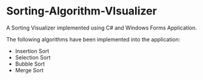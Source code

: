 # Sorting-Algorithm-VIsualizer

A Sorting Visualizer implemented using C# and Windows Forms Application.

The following algorithms have been implemented into the application:

- Insertion Sort
- Selection Sort
- Bubble Sort
- Merge Sort

